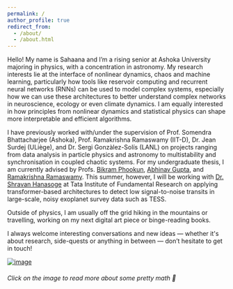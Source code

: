 ```yaml
---
permalink: /
author_profile: true
redirect_from: 
  - /about/
  - /about.html
---
```


Hello! My name is Sahaana and I’m a rising senior at Ashoka University majoring in physics, with a concentration in astronomy. My research interests lie at the interface of nonlinear dynamics, chaos and machine learning, particularly how tools like reservoir computing and recurrent neural networks (RNNs) can be used to model complex systems, especially how we can use these architectures to better understand complex networks in neuroscience, ecology or even climate dynamics. I am equally interested in how principles from nonlinear dynamics and statistical physics can shape more interpretable and efficient algorithms.

I have previously worked with/under the supervision of Prof. Somendra Bhattacharjee (Ashoka), Prof. Ramakrishna Ramaswamy (IIT-D), Dr. Jean Surdej (ULiège), and Dr. Sergi Gonzàlez-Solís (LANL) on projects ranging from data analysis in particle physics and astronomy to multistability and synchronisation in coupled chaotic systems. For my undergraduate thesis, I am currently advised by Profs. [Bikram Phookun](https://www.ashoka.edu.in/profile/bikram-phookun/), [Abhinav Gupta](https://www.ststephens.edu/department-of-physics/dr-abhinav-gupta/), and [Ramakrishna Ramaswamy](https://loopynoodle.github.io/ramramaswamy.org). This summer, however, I will be working with [Dr. Shravan Hanasoge](https://www.tifr.res.in/seismo/people.html) at Tata Institute of Fundamental Research on applying transformer-based architectures to detect low signal-to-noise transits in large-scale, noisy exoplanet survey data such as TESS.

Outside of physics, I am usually off the grid hiking in the mountains or travelling, working on my next digital art piece or binge-reading books.

I always welcome interesting conversations and new ideas — whether it's about research, side-quests or anything in between — don’t hesitate to get in touch!

[![image](https://github.com/user-attachments/assets/85d5cfc2-123f-4cb5-b4be-dc4f1310a3dd)](https://en.wikipedia.org/wiki/Koch_snowflake)

###### *Click on the image to read more about some pretty math 🔎*
